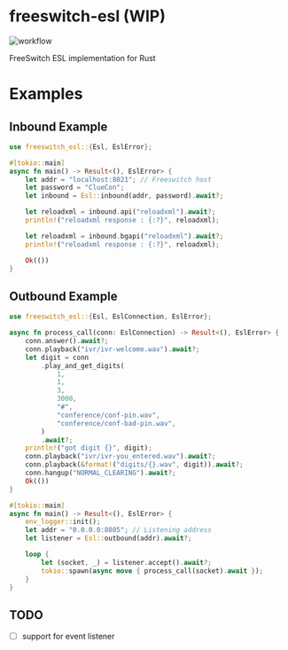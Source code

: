 # freeswitch-esl (WIP)

![workflow](https://github.com/KaranGauswami/freeswitch-esl/actions/workflows/rust.yml/badge.svg)

FreeSwitch ESL implementation for Rust

# Examples

## Inbound Example

```rust
use freeswitch_esl::{Esl, EslError};

#[tokio::main]
async fn main() -> Result<(), EslError> {
    let addr = "localhost:8021"; // Freeswitch host
    let password = "ClueCon";
    let inbound = Esl::inbound(addr, password).await?;

    let reloadxml = inbound.api("reloadxml").await?;
    println!("reloadxml response : {:?}", reloadxml);

    let reloadxml = inbound.bgapi("reloadxml").await?;
    println!("reloadxml response : {:?}", reloadxml);

    Ok(())
}

```

## Outbound Example

```rust
use freeswitch_esl::{Esl, EslConnection, EslError};

async fn process_call(conn: EslConnection) -> Result<(), EslError> {
    conn.answer().await?;
    conn.playback("ivr/ivr-welcome.wav").await?;
    let digit = conn
        .play_and_get_digits(
            1,
            1,
            3,
            3000,
            "#",
            "conference/conf-pin.wav",
            "conference/conf-bad-pin.wav",
        )
        .await?;
    println!("got digit {}", digit);
    conn.playback("ivr/ivr-you_entered.wav").await?;
    conn.playback(&format!("digits/{}.wav", digit)).await?;
    conn.hangup("NORMAL_CLEARING").await?;
    Ok(())
}

#[tokio::main]
async fn main() -> Result<(), EslError> {
    env_logger::init();
    let addr = "0.0.0.0:8085"; // Listening address
    let listener = Esl::outbound(addr).await?;

    loop {
        let (socket, _) = listener.accept().await?;
        tokio::spawn(async move { process_call(socket).await });
    }
}

```

## TODO

- [ ] support for event listener
